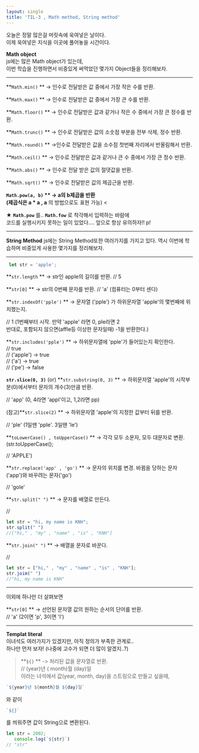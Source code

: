 ```yaml
---
layout: single
title: 'TIL-3 , Math method, String method'
---
```


오늘은 정말 많은걸 머릿속에 욱여넣은 날이다.  
이제 욱여넣은 지식을 이곳에 풀어놓을 시간이다.  

**Math object**  
js에는 많은 Math object가 있는데,  
이번 학습을 진행하면서 비중있게 써먹었던 몇가지 Object들을 정리해보자.  

****

> 
**`Math.min()`  **
-> 인수로 전달받은 값 중에서 가장 작은 수를 반환.

**`Math.max()`  **
-> 인수로 전달받은 값 중에서 가장 큰 수를 반환.

**`Math.floor()`  **
-> 인수로 전달받은 값과 같거나 작은 수 중에서 가장 큰 정수를 반환.

**`Math.trunc()`  **
-> 인수로 전달받은 값의 소숫점 부분을 전부 삭제, 정수 반환.

**`Math.round()`  **
->인수로 전달받은 값을 소수점 첫번째 자리에서 반올림해서 반환.

**`Math.ceil()`  **
-> 인수로 전달받은 값과 같거나 큰 수 중에서 가장 큰 정수 반환.

**`Math.abs()`  **
-> 인수로 전달 받은 값의 절댓값을 반환.

**`Math.sqrt()`  **
-> 인수로 전달받은 값의 제곱근을 반환.

**`Math.pow(a, b)`  **
-> a의 b제곱을 반환  
(제곱식은 a * a , a** 의 방법으로도 표현 가능)
<

★ **`Math.pow`** 를.. **`Math.fow`** 로 착각해서 입력하는 바람에  
코드를 실행시키지 못하는 일이 있었다.... 앞으로 항상 유의하자!! p!

****



**String Method**
js에는 String Method또한 여러가지를 가지고 있다.
역시 이번에 학습하며 비중있게 사용한 몇가지를 정리해보자.

****

> 
```javascript
 let str = 'apple';
```

**`str.length`  **
-> str인 apple의 길이를 반환. // 5

**`str[0]`  **
-> str의 0번째 문자를 반환. // 'a' (컴퓨터는 0부터 센다)

**`str.indexOf('pple')`  **
-> 문자열 ('pple') 가 하위문자열 'apple'의 몇번째에 위치했는지.

// 1 (1번째부터 시작. 만약 'apple' 라면 0, ple라면 2  
반대로, 포함되지 않으면(affle등 이상한 문자일때) -1을 반환한다.)

**`str.includes('pple')`  **
-> 하위문자열에 'pple'가 들어있는지 확인한다.  
// true  
// ('apple') -> true  
// ('a') -> true  
// ('pe') -> false  

**`str.slice(0, 3)`** (or) **`str.substring(0, 3)`  **
-> 하위문자열 'apple'의 시작부분(0)에서부터 문자의 개수(3)만큼 반환.  

// 'app' (0, 4라면 'appl'이고, 1,2라면 pp)

(참고)**`str.slice(2)`  **
-> 하위문자열 'apple'의 지정한 값부터 뒤를 반환.  

// 'ple' (1일땐 'pple'. 3일땐 'le')

**`toLowerCase() , toUpperCase()`  **
-> 각각 모두 소문자, 모두 대문자로 변환.  
(str.toUpperCase();  

// 'APPLE')

**`str.replace('app' , 'go')`  **
-> 문자의 위치를 변경. 바뀜을 당하는 문자('app')와 바꾸려는 문자('go')  

// 'gole'

**`str.split(" ")`  **
-> 문자를 배열로 만든다.

//
>
```javascript
let str = "hi, my name is KNH";
str.split(" ")
//["hi," , "my" , "name" , "is" , "KNH"]
```


**`str.join(" ")`  **
-> 배열을 문자로 바꾼다.

//
> 
```javascript
let str = ["hi," , "my" , "name" , "is" , "KNH"];
str.joim(" ")
//"hi, my name is KNH"
```

****
이외에 하나만 더 살펴보면  

**`str[0]`  **
-> 선언된 문자열 값의 원하는 순서의 단어를 반환.  
// 'a' (2이면 'p', 	3이면 'l')

****

**Templat literal**  
이녀석도 여러가지가 있겠지만, 아직 정의가 부족한 관계로..  
하나만 먼저 보자! (나중에 고수가 되면 더 많이 알겠지..?)  

 

> **`${}`  **
-> 처리된 값을 문자열로 반환.  
//  (year)년 (	month)월 (day)일    
이라는 녀석에서 값(year, month, day)을 스트링으로 만들고 싶을때,  

>
```javascript
`${year}년 ${month}월 ${day}일`
```
 
와 같이

> 
```javascript
`${}`
```

를 씌워주면 값이 String으로 변환된다.

>
```javascript
let str = 2002;
   console.log(`${str}`)
// "str"
```
<!--stackedit_data:
eyJoaXN0b3J5IjpbMTU5Mzc3MzkwNl19
-->